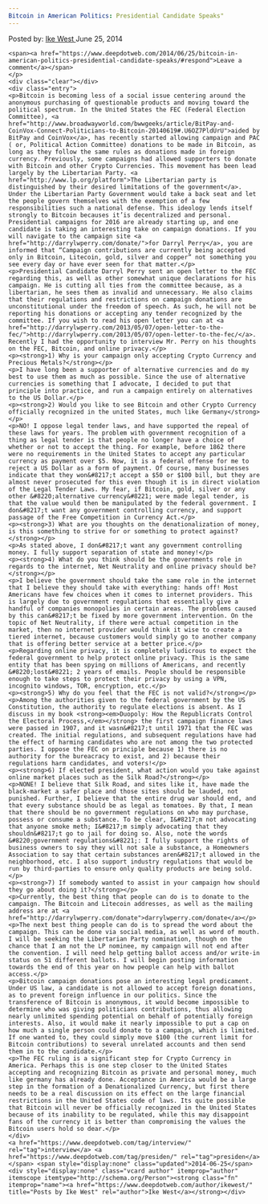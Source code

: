 ```yaml
---
Bitcoin in American Politics: Presidential Candidate Speaks"
---
```

<article class="post-listing post-6149 post type-post status-publish format-standard has-post-thumbnail hentry  tag-interview tag-presiden">
    <div class="post-inner">
        <span>Posted by: <a href="https://www.deepdotweb.com/author/ikewest/" title="">Ike West </a></span>
    <span>June 25, 2014</span>
    
    <span><a href="https://www.deepdotweb.com/2014/06/25/bitcoin-in-american-politics-presidential-candidate-speaks/#respond">Leave a comment</a></span>
    </p>
    <div class="clear"></div>
    <div class="entry">
    <p>Bitcoin is becoming less of a social issue centering around the anonymous purchasing of questionable products and moving toward the political spectrum. In the United States the FEC (Federal Election Committee), <a href="http://www.broadwayworld.com/bwwgeeks/article/BitPay-and-CoinVox-Connect-Politicians-to-Bitcoin-20140619#.U6OZ7PldUrU">aided by BitPay and CoinVox</a>, has recently started allowing campaign and PAC ( or, Political Action Committee) donations to be made in Bitcoin, as long as they follow the same rules as donations made in foreign currency. Previously, some campaigns had allowed supporters to donate with Bitcoin and other Crypto Currencies. This movement has been lead largely by the Libertarian Party. <a href="http://www.lp.org/platform">The Libertarian party is distinguished by their desired limitations of the government</a>. Under the Libertarian Party Government would take a back seat and let the people govern themselves with the exemption of a few responsibilities such a national defense. This ideology lends itself strongly to Bitcoin becauses it’is decentralized and personal. Presidential campaigns for 2016 are already starting up, and one candidate is taking an interesting take on campaign donations. If you will navigate to the campaign site <a href="http://darrylwperry.com/donate/">for Darryl Perry</a>, you are informed that “Campaign contributions are currently being accepted only in Bitcoin, Litecoin, gold, silver and copper” not something you see every day or have ever seen for that matter.</p>
    <p>Presidential Candidate Darryl Perry sent an open letter to the FEC regarding this, as well as other somewhat unique declarations for his campaign. He is cutting all ties from the committee because, as a libertarian, he sees them as invalid and unnecessary. He also claims that their regulations and restrictions on campaign donations are unconstitutional under the freedom of speech. As such, he will not be reporting his donations or accepting any tender recognized by the committee. If you wish to read his open letter you can at <a href="http://darrylwperry.com/2013/05/07/open-letter-to-the-fec/">http://darrylwperry.com/2013/05/07/open-letter-to-the-fec/</a>. Recently I had the opportunity to interview Mr. Perry on his thoughts on the FEC, Bitcoin, and online privacy.</p>
    <p><strong>1) Why is your campaign only accepting Crypto Currency and Precious Metals?</strong></p>
    <p>I have long been a supporter of alternative currencies and do my best to use them as much as possible. Since the use of alternative currencies is something that I advocate, I decided to put that principle into practice, and run a campaign entirely on alternatives to the US Dollar.</p>
    <p><strong>2) Would you like to see Bitcoin and other Crypto Currency officially recognized in the united States, much like Germany</strong></p>
    <p>NO! I oppose legal tender laws, and have supported the repeal of these laws for years. The problem with government recognition of a thing as legal tender is that people no longer have a choice of whether or not to accept the thing. For example, before 1862 there were no requirements in the United States to accept any particular currency as payment over $5. Now, it is a federal offense for me to reject a US Dollar as a form of payment. Of course, many businesses indicate that they won&#8217;t accept a $50 or $100 bill, but they are almost never prosecuted for this even though it is in direct violation of the Legal Tender Laws. My fear, if Bitcoin, gold, silver or any other &#8220;alternative currency&#8221; were made legal tender, is that the value would then be manipulated by the federal government. I don&#8217;t want any government controlling currency, and support passage of the Free Competition in Currency Act.</p>
    <p><strong>3) What are you thoughts on the denationalization of money, is this something to strive for or something to protect against?</strong></p>
    <p>As stated above, I don&#8217;t want any government controlling money. I fully support separation of state and money!</p>
    <p><strong>4) What do you think should be the governments role in regards to the internet, Net Neutrality and online privacy should be?</strong></p>
    <p>I believe the government should take the same role in the internet that I believe they should take with everything: hands off! Most Americans have few choices when it comes to internet providers. This is largely due to government regulations that essentially give a handful of companies monopolies in certain areas. The problems caused by this can&#8217;t be fixed by more government intervention. On the topic of Net Neutrality, if there were actual competition in the market, then no internet provider would think it wise to create a tiered internet, because customers would simply go to another company that is offering better service at a better price.</p>
    <p>Regarding online privacy, it is completely ludicrous to expect the federal government to help protect online privacy. This is the same entity that has been spying on millions of Americans, and recently &#8220;lost&#8221; 2 years of emails. People should be responsible enough to take steps to protect their privacy by using a VPN, incognito windows, TOR, encryption, etc.</p>
    <p><strong>5) Why do you feel that the FEC is not valid?</strong></p>
    <p>Among the authorities given to the federal government by the US Constitution, the authority to regulate elections is absent. As I discuss in my book <strong><em>Duopoly: How the Republicrats Control the Electoral Process,</em></strong> the first campaign finance laws were passed in 1907, and it wasn&#8217;t until 1971 that the FEC was created. The initial regulations, and subsequent regulations have had the effect of harming candidates who are not among the two protected parties. I oppose the FEC on principle because 1) there is no authority for the bureacracy to exist, and 2) because their regulations harm candidates, and voters!</p>
    <p><strong>6) If elected president, what action would you take against online market places such as the Silk Road?</strong></p>
    <p>NONE! I believe that Silk Road, and sites like it, have made the black-market a safer place and those sites should be lauded, not punished. Further, I believe that the entire drug war should end, and that every substance should be as legal as tomatoes. By that, I mean that there should be no government regulations on who may purchase, possess or consume a substance. To be clear, I&#8217;m not advocating that anyone smoke meth; I&#8217;m simply advocating that they shouldn&#8217;t go to jail for doing so. Also, note the words &#8220;government regulations&#8221;: I fully support the rights of business owners to say they will not sale a substance, a Homeowners Association to say that certain substances aren&#8217;t allowed in the neighborhood, etc. I also support industry regulations that would be run by third-parties to ensure only quality products are being sold.</p>
    <p><strong>7) If somebody wanted to assist in your campaign how should they go about doing it?</strong></p>
    <p>Currently, the best thing that people can do is to donate to the campaign. The Bitcoin and Litecoin addresses, as well as the mailing address are at <a href="http://darrylwperry.com/donate">darrylwperry.com/donate</a></p>
    <p>The next best thing people can do is to spread the word about the campaign. This can be done via social media, as well as word of mouth. I will be seeking the Libertarian Party nomination, though on the chance that I am not the LP nominee, my campaign will not end after the convention. I will need help getting ballot access and/or write-in status on 51 different ballots. I will begin posting information towards the end of this year on how people can help with ballot access.</p>
    <p>Bitcoin campaign donations pose an interesting legal predicament. Under US law, a candidate is not allowed to accept foreign donations, as to prevent foreign influence in our politics. Since the transference of Bitcoin is anonymous, it would become impossible to determine who was giving politicians contributions, thus allowing nearly unlimited spending potential on behalf of potentially foreign interests. Also, it would make it nearly impossible to put a cap on how much a single person could donate to a campaign, which is limited. If one wanted to, they could simply move $100 (the current limit for Bitcoin contributions) to several unrelated accounts and then send them in to the candidate.</p>
    <p>The FEC ruling is a significant step for Crypto Currency in America. Perhaps this is one step closer to the United States accepting and recognizing Bitcoin as private and personal money, much like germany has already done. Acceptance in America would be a large step in the formation of a Denationalized Currency, but first there needs to be a real discussion on its effect on the large financial restrictions in the United States code of laws. Its quite possible that Bitcoin will never be officially recognized in the United States because of its inability to be regulated, while this may disappoint fans of the currency it is better than compromising the values the Bitcoin users hold so dear.</p>
    </div>
    <a href="https://www.deepdotweb.com/tag/interview/" rel="tag">interview</a> <a href="https://www.deepdotweb.com/tag/presiden/" rel="tag">presiden</a></span> <span style="display:none" class="updated">2014-06-25</span>
    <div style="display:none" class="vcard author" itemprop="author" itemscope itemtype="http://schema.org/Person"><strong class="fn" itemprop="name"><a href="https://www.deepdotweb.com/author/ikewest/" title="Posts by Ike West" rel="author">Ike West</a></strong></div>
    
